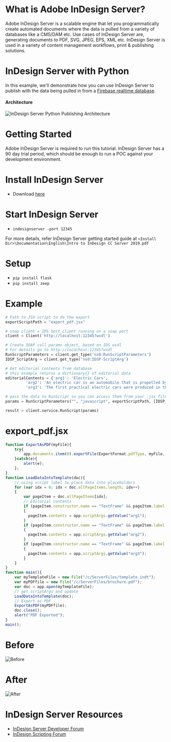 # What is Adobe InDesign Server?
Adobe InDesign Server is a scalable engine that let you programmatically create automated documents where the data is pulled from a variety of databases like a CMS/DAM etc. Use cases of InDesign Server are, generating documents to PDF, SVG, JPEG, EPS, XML etc. InDesign Server is used in a variety of content management workflows, print & publishing solutions.

# InDesign Server with Python
In this example, we'll demonstrate how you can use InDesign Server to publish with the data being pulled in from a [Firebase realtime database](https://firebase.google.com/).

#### Architecture #### 
![](https://i.imgur.com/w7LuamT.png "InDesign Server Python Publishing Architecture")

# Getting Started
Adobe InDesign Server is required to run this tutorial. InDesign Server has a 90 day  trial period, which should be enough to run a POC against your development environment.

# Install InDesign Server
* Download [here](https://www.adobeprerelease.com/beta/E31BC525-5F97-4E90-8ECD-5209CB404F08)

# Start InDesign Server
* `indesignserver -port 12345`

For more details, refer InDesign Server getting started guide at `<Install Dir>\Documentation\English\Intro to InDesign CC Server 2019.pdf`

# Setup
* `pip install flask`
* `pip install zeep`

# Example
```python
# Path to JSX script to do the export
exportScriptPath = "export_pdf.jsx"

# soap client = IDS host client running on a soap port
client = Client('http://localhost:12345?wsdl')

# Create SOAP call params object, based on IDS wsdl
# For details go to http://localhost:12345?wsdl
RunScriptParameters = client.get_type('ns0:RunScriptParameters')
IDSP_ScriptArg = client.get_type('ns0:IDSP-ScriptArg')

# Get editorial contents from database
# this example returns a dictionary{} of editorial data
editorialContents = {'arg1': 'Electric Cars',
		 'arg2': 'An electric car is an automobile that is propelled by one or more electric motors, using energy stored in rechargeable batteries.',
		 'arg3': 'The first practical electric cars were produced in the 1880s'}

# pass the data to RunScript so you can access them from your .jsx file like so: app.scriptArgs.getValue("frontTitle");
params = RunScriptParameters("", "javascript", exportScriptPath, [IDSP_ScriptArg(key, value) for key, value in editorialContents.items()])

result = client.service.RunScript(params)
```
# export_pdf.jsx
```javascript
function ExportAsPDF(myFile){  
    try{
       	app.documents.item(0).exportFile(ExportFormat.pdfType, myFile, app.pdfExportPresets.item("[High Quality Print]"));
    }catch(e){
    	alert(e);
    };  
}
function LoadDataIntoTemplate(doc){
	// using script label to place data into placeholders
	for (var idx = 0; idx < doc.allPageItems.length; idx++)
	{
		var pageItem = doc.allPageItems[idx];
		// Editorial contents
		if (pageItem.constructor.name == "TextFrame" && pageItem.label == "placeholder1")
		{
		  pageItem.contents = app.scriptArgs.getValue("arg1");
		}
		if (pageItem.constructor.name == "TextFrame" && pageItem.label == "placeholder2")
		{
		  pageItem.contents = app.scriptArgs.getValue("arg2");
		}
		if (pageItem.constructor.name == "TextFrame" && pageItem.label == "placeholder3")
		{
		  pageItem.contents = app.scriptArgs.getValue("arg3");
		}
	}
}
function main(){
	var myTemplateFile = new File("/c/ServerFiles/template.indt");
	var myPDFfile = new File("/c/ServerFiles/brochure.pdf");
	var doc = app.open(myTemplateFile);
	// get scriptArgs and update
	LoadDataIntoTemplate(doc);
	// Export as PDF
	ExportAsPDF(myPDFfile);
	doc.close();
	alert("PDF Exported");
}
main();
```

# Before
![](https://raw.githubusercontent.com/lohriialo/indesign-server-python/master/images/before-copy.jpg "Before")

# After
![](https://raw.githubusercontent.com/lohriialo/indesign-server-python/master/images/after.jpg "After")

# InDesign Server Resources
* [InDesign Server Developer Forum](https://forums.adobe.com/community/indesign/indesign_server_developers)
* [InDesign Scripting Forum](https://forums.adobe.com/community/indesign/indesign_scripting)
